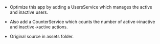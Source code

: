 - Optimize this app by adding a UsersService which manages the active and inactive users.

- Also add a CounterService which counts the number of active->inactive and inactive->active actions.

- Original source in assets folder.
